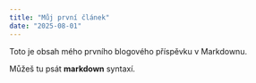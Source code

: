```yaml
---
title: "Můj první článek"
date: "2025-08-01"
---
```


Toto je obsah mého prvního blogového příspěvku v Markdownu.

Můžeš tu psát **markdown** syntaxí.
